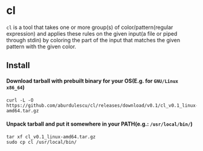# cl
`cl` is a tool that takes one or more group(s) of color/pattern(regular expression)
and applies these rules on the given input(a file or piped through stdin) by
coloring the part of the input that matches the given pattern with the given color.

## Install
#### Download tarball with prebuilt binary for your OS(E.g. for `GNU/Linux x86_64`)
```
curl -L -O https://github.com/aburdulescu/cl/releases/download/v0.1/cl_v0.1_linux-amd64.tar.gz
```
#### Unpack tarball and put it somewhere in your PATH(e.g.: `/usr/local/bin/`)
```
tar xf cl_v0.1_linux-amd64.tar.gz
sudo cp cl /usr/local/bin/
```
